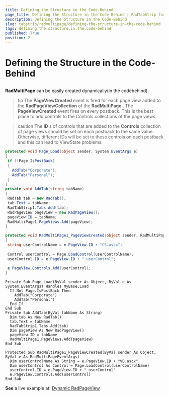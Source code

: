 ```yaml
---
title: Defining the Structure in the Code-Behind
page_title: Defining the Structure in the Code-Behind | RadTabStrip for ASP.NET AJAX Documentation
description: Defining the Structure in the Code-Behind
slug: tabstrip/radmultipage/defining-the-structure-in-the-code-behind
tags: defining,the,structure,in,the,code-behind
published: True
position: 2
---
```


# Defining the Structure in the Code-Behind

## 

**RadMultiPage** can be easily created dynamically(in the codebehind).

>tip The **PageViewCreated** event is fired for each page view added to the **RadPageViewCollection** of the **RadMultiPage** . The **PageViewCreated** event fires on every postback. This is the best place to add controls to the Controls collections of the page views.
>

>caution The **ID** s of controls that are added to the **Controls** collection of page views should be set on each postback to the same value. Otherwise, different IDs will be set to these controls on each postback and this can lead to ViewState problems.
>

````C#
protected void Page_Load(object sender, System.EventArgs e)
{
 if (!Page.IsPostBack)
 {
   AddTab("Corporate");
   AddTab("Personal");
 }
}
private void AddTab(string tabName)
{
 RadTab tab = new RadTab();
 tab.Text = tabName;
 RadTabStrip1.Tabs.Add(tab);
 RadPageView pageView = new RadPageView();
 pageView.ID = tabName;
 RadMultiPage1.PageViews.Add(pageView);
}

protected void RadMultiPage1_PageViewCreated(object sender, RadMultiPageEventArgs e)
{
 string userControlName = e.PageView.ID + "CS.ascx";
      
 Control userControl = Page.LoadControl(userControlName);
 userControl.ID = e.PageView.ID + "_userControl";
      
 e.PageView.Controls.Add(userControl);
} 	
````
````VB.NET	
Private Sub Page_Load(ByVal sender As Object, ByVal e As System.EventArgs) Handles MyBase.Load
  If Not Page.IsPostBack Then
    AddTab("Corporate")
    AddTab("Personal")
  End If
End Sub
Private Sub AddTab(ByVal tabName As String)
  Dim tab As New RadTab()
  tab.Text = tabName
  RadTabStrip1.Tabs.Add(tab)
  Dim pageView As New RadPageView()
  pageView.ID = tabName
  RadMultiPage1.PageViews.Add(pageView)
End Sub

Protected Sub RadMultiPage1_PageViewCreated(ByVal sender As Object, ByVal e As RadMultiPageEventArgs)
  Dim userControlName As String = e.PageView.ID + "VB.ascx"
  Dim userControl As Control = Page.LoadControl(userControlName)
  userControl.ID = e.PageView.ID + "_userControl"
  e.PageView.Controls.Add(userControl)
End Sub 			
````


**See** a live example at: [Dynamic RadPageView](http://demos.telerik.com/aspnet-ajax/tabstrip/examples/multipage/dynamic-pageview-creation/defaultcs.aspx)
